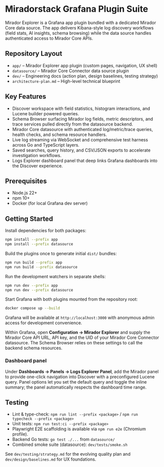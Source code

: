 # Miradorstack Grafana Plugin Suite

Mirador Explorer is a Grafana app plugin bundled with a dedicated Mirador Core data source. The app delivers Kibana-style log discovery workflows (field stats, AI insights, schema browsing) while the data source handles authenticated access to Mirador Core APIs.

## Repository Layout

- `app/` – Mirador Explorer app plugin (custom pages, navigation, UX shell)
- `datasource/` – Mirador Core Connector data source plugin
- `dev/` – Engineering docs (action plan, design baselines, testing strategy)
- `architecture-plan.md` – High-level technical blueprint

## Key Features

- Discover workspace with field statistics, histogram interactions, and Lucene builder powered queries.
- Schema Browser surfacing Mirador log fields, metric descriptors, and trace services pulled directly from the datasource backend.
- Mirador Core datasource with authenticated log/metric/trace queries, health checks, and schema resource handlers.
- Live log streaming via WebSocket and comprehensive test harness across Go and TypeScript layers.
- Saved searches, query history, and CSV/JSON exports to accelerate investigation workflows.
- Logs Explorer dashboard panel that deep links Grafana dashboards into the Discover experience.

## Prerequisites

- Node.js 22+
- npm 10+
- Docker (for local Grafana dev server)

## Getting Started

Install dependencies for both packages:

```bash
npm install --prefix app
npm install --prefix datasource
```

Build the plugins once to generate initial `dist/` bundles:

```bash
npm run build --prefix app
npm run build --prefix datasource
```

Run the development watchers in separate shells:

```bash
npm run dev --prefix app
npm run dev --prefix datasource
```

Start Grafana with both plugins mounted from the repository root:

```bash
docker compose up --build
```

Grafana will be available at `http://localhost:3000` with anonymous admin access for development convenience.

Within Grafana, open **Configuration → Mirador Explorer** and supply the Mirador Core API URL, API key, and the UID of your Mirador Core Connector datasource. The Schema Browser relies on these settings to call the backend schema resources.

### Dashboard panel

Under **Dashboards → Panels → Logs Explorer Panel**, add the Mirador panel to provide one-click navigation into Discover with a preconfigured Lucene query. Panel options let you set the default query and toggle the inline summary; the panel automatically respects the dashboard time range.

## Testing

- Lint & type-check: `npm run lint --prefix <package>` / `npm run typecheck --prefix <package>`
- Unit tests: `npm run test:ci --prefix <package>`
- Playwright E2E scaffolding is available via `npm run e2e` (Chromium profile).
- Backend Go tests: `go test ./...` from `datasource/`
- Combined smoke suite (datasource): `dev/tests/smoke.sh`

See `dev/testing/strategy.md` for the evolving quality plan and `dev/design/baselines.md` for UX foundations.
